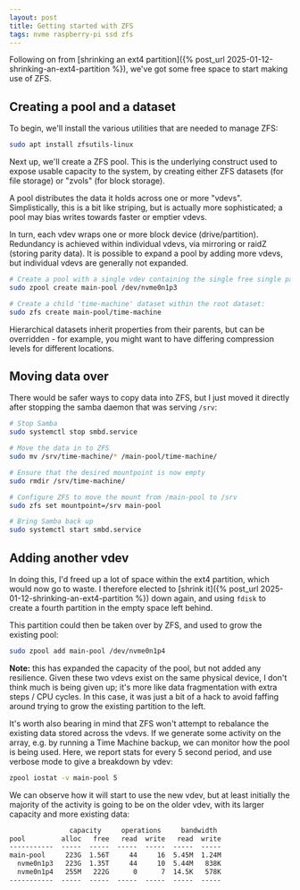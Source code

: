 ```yaml
---
layout: post
title: Getting started with ZFS
tags: nvme raspberry-pi ssd zfs
---
```


Following on from [shrinking an ext4 partition]({% post_url 2025-01-12-shrinking-an-ext4-partition %}), we've got some free space to start making use of ZFS.

## Creating a pool and a dataset

To begin, we'll install the various utilities that are needed to manage ZFS:

```bash
sudo apt install zfsutils-linux
```

Next up, we'll create a ZFS pool. This is the underlying construct used to expose usable capacity to the system, by creating either ZFS datasets (for file storage) or "zvols" (for block storage).

A pool distributes the data it holds across one or more "vdevs". Simplistically, this is a bit like striping, but is actually more sophisticated; a pool may bias writes towards faster or emptier vdevs.

In turn, each vdev wraps one or more block device (drive/partition). Redundancy is achieved within individual vdevs, via mirroring or raidZ (storing parity data). It is possible to expand a pool by adding more vdevs, but individual vdevs are generally not expanded.

```bash
# Create a pool with a single vdev containing the single free single partition:
sudo zpool create main-pool /dev/nvme0n1p3

# Create a child 'time-machine' dataset within the root dataset:
sudo zfs create main-pool/time-machine
```

Hierarchical datasets inherit properties from their parents, but can be overridden - for example, you might want to have differing compression levels for different locations.

## Moving data over

There would be safer ways to copy data into ZFS, but I just moved it directly after stopping the samba daemon that was serving `/srv`:

```bash
# Stop Samba
sudo systemctl stop smbd.service

# Move the data in to ZFS
sudo mv /srv/time-machine/* /main-pool/time-machine/

# Ensure that the desired mountpoint is now empty
sudo rmdir /srv/time-machine/

# Configure ZFS to move the mount from /main-pool to /srv
sudo zfs set mountpoint=/srv main-pool

# Bring Samba back up
sudo systemctl start smbd.service
```

## Adding another vdev

In doing this, I'd freed up a lot of space within the ext4 partition, which would now go to waste. I therefore elected to [shrink it]({% post_url 2025-01-12-shrinking-an-ext4-partition %}) down again, and using `fdisk` to create a fourth partition in the empty space left behind.

This partition could then be taken over by ZFS, and used to grow the existing pool:

```bash
sudo zpool add main-pool /dev/nvme0n1p4
```

**Note:** this has expanded the capacity of the pool, but not added any resilience. Given these two vdevs exist on the same physical device, I don't think much is being given up; it's more like data fragmentation with extra steps / CPU cycles. In this case, it was just a bit of a hack to avoid faffing around trying to grow the existing partition to the left.

It's worth also bearing in mind that ZFS won't attempt to rebalance the existing data stored across the vdevs. If we generate some activity on the array, e.g. by running a Time Machine backup, we can monitor how the pool is being used. Here, we report stats for every 5 second period, and use verbose mode to give a breakdown by vdev:

```bash
zpool iostat -v main-pool 5
```

We can observe how it will start to use the new vdev, but at least initially the majority of the activity is going to be on the older vdev, with its larger capacity and more existing data:

```txt
               capacity     operations     bandwidth
pool         alloc   free   read  write   read  write
-----------  -----  -----  -----  -----  -----  -----
main-pool     223G  1.56T     44     16  5.45M  1.24M
  nvme0n1p3   223G  1.35T     44     10  5.44M   838K
  nvme0n1p4   255M   222G      0      7  14.5K   578K
-----------  -----  -----  -----  -----  -----  -----
```

